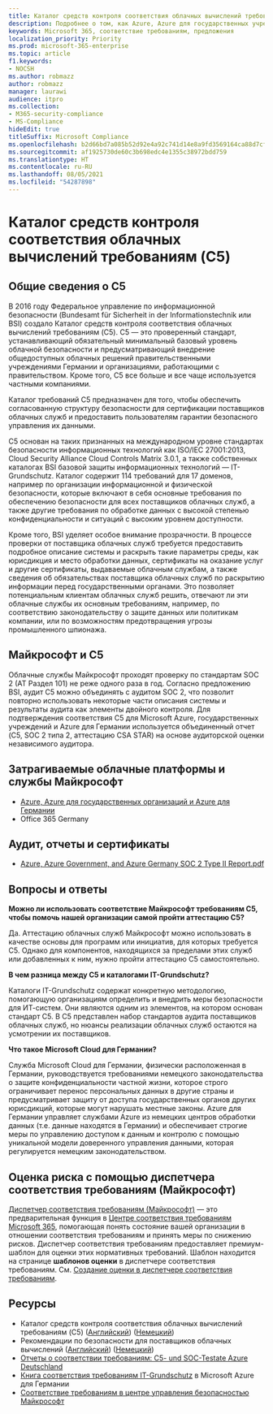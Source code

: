 ```yaml
---
title: Каталог средств контроля соответствия облачных вычислений требованиям (C5)
description: Подробнее о том, как Azure, Azure для государственных учреждений и Azure для Германии подтверждают соответствие требованиям Каталога средств контроля соответствия облачных вычислений требованиям (C5).
keywords: Microsoft 365, соответствие требованиям, предложения
localization_priority: Priority
ms.prod: microsoft-365-enterprise
ms.topic: article
f1.keywords:
- NOCSH
ms.author: robmazz
author: robmazz
manager: laurawi
audience: itpro
ms.collection:
- M365-security-compliance
- MS-Compliance
hideEdit: true
titleSuffix: Microsoft Compliance
ms.openlocfilehash: b2d66bd7a085b52d92e4a92c741d14e8a9fd3569164ca88d7cfcbcccf116a7b9
ms.sourcegitcommit: af1925730de60c3b698edc4e1355c38972bdd759
ms.translationtype: HT
ms.contentlocale: ru-RU
ms.lasthandoff: 08/05/2021
ms.locfileid: "54287898"
---
```

# <a name="cloud-computing-compliance-controls-catalog-c5"></a>Каталог средств контроля соответствия облачных вычислений требованиям (C5)

## <a name="c5-overview"></a>Общие сведения о С5

В 2016 году Федеральное управление по информационной безопасности (Bundesamt für Sicherheit in der Informationstechnik или BSI) создало Каталог средств контроля соответствия облачных вычислений требованиям (C5). C5 — это проверенный стандарт, устанавливающий обязательный минимальный базовый уровень облачной безопасности и предусматривающий внедрение общедоступных облачных решений правительственными учреждениями Германии и организациями, работающими с правительством. Кроме того, C5 все больше и все чаще используется частными компаниями.

Каталог требований C5 предназначен для того, чтобы обеспечить согласованную структуру безопасности для сертификации поставщиков облачных служб и предоставить пользователям гарантии безопасного управления их данными.

C5 основан на таких признанных на международном уровне стандартах безопасности информационных технологий как ISO/IEC 27001:2013, Cloud Security Alliance Cloud Controls Matrix 3.0.1, а также собственных каталогах BSI базовой защиты информационных технологий — IT-Grundschutz. Каталог содержит 114 требований для 17 доменов, например по организации информационной и физической безопасности, которые включают в себя основные требования по обеспечению безопасности для всех поставщиков облачных служб, а также другие требования по обработке данных с высокой степенью конфиденциальности и ситуаций c высоким уровнем доступности.

Кроме того, BSI уделяет особое внимание прозрачности. В процессе проверки от поставщика облачных служб требуется предоставить подробное описание системы и раскрыть такие параметры среды, как юрисдикция и место обработки данных, сертификаты на оказание услуг и другие сертификаты, выдаваемые облачным службам, а также сведения об обязательствах поставщика облачных служб по раскрытию информации перед государственными органами. Это позволяет потенциальным клиентам облачных служб решить, отвечают ли эти облачные службы их основным требованиям, например, по соответствию законодательству о защите данных или политикам компании, или по возможностям предотвращения угрозы промышленного шпионажа.

## <a name="microsoft-and-c5"></a>Майкрософт и C5

Облачные службы Майкрософт проходят проверку по стандартам SOC 2 (AT Раздел 101) не реже одного раза в год. Согласно предложению BSI, аудит C5 можно объединять с аудитом SOC 2, что позволит повторно использовать некоторые части описания системы и результаты аудита как элементы двойного контроля. Для подтверждения соответствия С5 для Microsoft Azure, государственных учреждений и Azure для Германии используется объединенный отчет (C5, SOC 2 типа 2, аттестацию CSA STAR) на основе аудиторской оценки независимого аудитора.

## <a name="microsoft-in-scope-cloud-platforms--services"></a>Затрагиваемые облачные платформы и службы Майкрософт

- [Azure, Azure для государственных организаций и Azure для Германии](https://go.microsoft.com/fwlink/p/?linkid=2051569)
- Office 365 Germany

## <a name="audits-reports-and-certificates"></a>Аудит, отчеты и сертификаты

- [Azure, Azure Government, and Azure Germany SOC 2 Type II Report.pdf](https://go.microsoft.com/fwlink/p/?linkid=2093520)

## <a name="frequently-asked-questions"></a>Вопросы и ответы

**Можно ли использовать соответствие Майкрософт требованиям С5, чтобы помочь нашей организации самой пройти аттестацию C5?**

Да. Аттестацию облачных служб Майкрософт можно использовать в качестве основы для программ или инициатив, для которых требуется С5. Однако для компонентов, находящихся за пределами этих служб или добавленных к ним, нужно пройти аттестацию С5 самостоятельно.

**В чем разница между C5 и каталогами IT-Grundschutz?**

Каталоги IT-Grundschutz содержат конкретную методологию, помогающую организациям определить и внедрить меры безопасности для ИТ-систем. Они являются одним из элементов, на котором основан стандарт C5. В C5 представлен набор стандартов аудита поставщиков облачных служб, но нюансы реализации облачных служб остаются на усмотрении их поставщиков.

**Что такое Microsoft Cloud для Германии?**

Служба Microsoft Cloud для Германии, физически расположенная в Германии, руководствуется требованиями немецкого законодательства о защите конфиденциальности частной жизни, которое строго ограничивает перенос персональных данных в другие страны и предусматривает защиту от доступа государственных органов других юрисдикций, которые могут нарушать местные законы. Azure для Германии управляет службами Azure из немецких центров обработки данных (т.е. данные находятся в Германии) и обеспечивает строгие меры по управлению доступом к данным и контролю с помощью уникальной модели доверенного управления данными, которая регулируется немецким законодательством.

## <a name="use-microsoft-compliance-manager-to-assess-your-risk"></a>Оценка риска с помощью диспетчера соответствия требованиям (Майкрософт)

[Диспетчер соответствия требованиям (Майкрософт)](/microsoft-365/compliance/compliance-manager) — это предварительная функция в [Центре соответствия требованиям Microsoft 365](/microsoft-365/compliance/microsoft-365-compliance-center), помогающая понять состояние вашей организации в отношении соответствия требованиям и принять меры по снижению рисков. Диспетчер соответствия требованиям предоставляет премиум-шаблон для оценки этих нормативных требований. Шаблон находится на странице **шаблонов оценки** в диспетчере соответствия требованиям. См. [Создание оценки в диспетчере соответствия требованиям](/microsoft-365/compliance/compliance-manager-assessments).

## <a name="resources"></a>Ресурсы

- Каталог средств контроля соответствия облачных вычислений требованиям (C5) ([Английский](https://www.bsi.bund.de/EN/Topics/CloudComputing/Compliance_Criteria_Catalogue/Compliance_Criteria_Catalogue_node.html)) ([Немецкий](https://www.bsi.bund.de/DE/Themen/DigitaleGesellschaft/CloudComputing/Kriterienkatalog/Kriterienkatalog_node.html))
- Рекомендации по безопасности для поставщиков облачных вычислений ([Английский](https://www.bsi.bund.de/EN/Topics/CloudComputing/Secure_use_of_cloud_services/Secure_use_cloud_services_node.html)) ([Немецкий](https://www.bsi.bund.de/DE/Themen/DigitaleGesellschaft/CloudComputing/Sichere_Nutzung_Cloud/Sichere_Nutzung_Cloud_node.html))
- [Отчеты о соответствии требованиям: C5- und SOC-Testate Azure Deutschland](https://servicetrust.microsoft.com/ViewPage/MSComplianceGuide?command=Download&downloadType=Document&downloadId=df100ae1-baf9-4785-8a6d-864c0bc5c308&docTab=4ce99610-c9c0-11e7-8c2c-f908a777fa4d_SOC%20%2F%20SSAE%2016%20Reports)
- [Книга соответствия требованиям IT-Grundschutz](https://gallery.technet.microsoft.com/Azure-Germany-IT-fca4afd7) в Microsoft Azure для Германии
- [Соответствие требованиям в центре управления безопасностью Майкрософт](https://www.microsoft.com/trust-center/compliance/compliance-overview)

